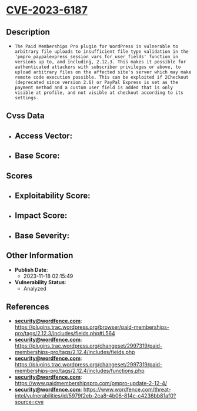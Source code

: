 
# [CVE-2023-6187](https://plugins.trac.wordpress.org/browser/paid-memberships-pro/tags/2.12.3/includes/fields.php#L564)

## Description

- `The Paid Memberships Pro plugin for WordPress is vulnerable to arbitrary file uploads to insufficient file type validation in the 'pmpro_paypalexpress_session_vars_for_user_fields' function in versions up to, and including, 2.12.3. This makes it possible for authenticated attackers with subscriber privileges or above, to upload arbitrary files on the affected site's server which may make remote code execution possible. This can be exploited if 2Checkout (deprecated since version 2.6) or PayPal Express is set as the payment method and a custom user field is added that is only visible at profile, and not visible at checkout according to its settings.`

## Cvss Data

- **Access Vector**:
  - 
- **Base Score**:
  - 

## Scores

- **Exploitability Score**:
  - 
- **Impact Score**:
  - 
- **Base Severity**:
  - 

## Other Information

- **Publish Date**:
  - 2023-11-18 02:15:49
- **Vulnerability Status**:
  - Analyzed

## References

- **security@wordfence.com**: https://plugins.trac.wordpress.org/browser/paid-memberships-pro/tags/2.12.3/includes/fields.php#L564
- **security@wordfence.com**: https://plugins.trac.wordpress.org/changeset/2997319/paid-memberships-pro/tags/2.12.4/includes/fields.php
- **security@wordfence.com**: https://plugins.trac.wordpress.org/changeset/2997319/paid-memberships-pro/tags/2.12.4/includes/functions.php
- **security@wordfence.com**: https://www.paidmembershipspro.com/pmpro-update-2-12-4/
- **security@wordfence.com**: https://www.wordfence.com/threat-intel/vulnerabilities/id/5979f2eb-2ca8-4b06-814c-c4236bb81af0?source=cve
